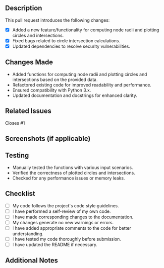 ## Description
<!--- Provide a brief description of the changes in this pull request. -->

This pull request introduces the following changes:

- [X] Added a new feature/functionality for computing node radii and plotting circles and intersections.
- [X] Fixed bugs related to circle intersection calculations.
- [X] Updated dependencies to resolve security vulnerabilities.

## Changes Made
<!--- Describe in detail the changes you made in this pull request. -->

- Added functions for computing node radii and plotting circles and intersections based on the provided data.
- Refactored existing code for improved readability and performance.
- Ensured compatibility with Python 3.x.
- Updated documentation and docstrings for enhanced clarity.

## Related Issues
<!--- Mention any related issues or tasks here. -->

Closes #1

## Screenshots (if applicable)
<!--- Include any relevant screenshots or GIFs to demonstrate the changes visually. -->

## Testing
<!--- Describe the testing steps you have taken to ensure the changes work as intended. -->

- Manually tested the functions with various input scenarios.
- Verified the correctness of plotted circles and intersections.
- Checked for any performance issues or memory leaks.

## Checklist
<!--- Go over the following checklist and check the boxes that apply. -->

- [ ] My code follows the project's code style guidelines.
- [ ] I have performed a self-review of my own code.
- [ ] I have made corresponding changes to the documentation.
- [ ] My changes generate no new warnings or errors.
- [ ] I have added appropriate comments to the code for better understanding.
- [ ] I have tested my code thoroughly before submission.
- [ ] I have updated the README if necessary.

## Additional Notes
<!--- Any additional information or context that would be helpful to reviewers. -->

